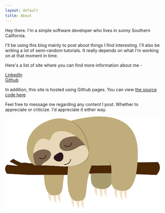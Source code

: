 ```yaml
---
layout: default
title: About
---
```

Hey there. I'm a simple software developer who lives in sunny Southern 
California. 

I'll be using this blog mainly to post about things I find interesting. I'll
also be writing a lot of semi-random tutorials. It really depends on what
I'm working on at that moment in time.

Here's a list of site where you can find more information about me - 

[LinkedIn](https://www.linkedin.com/in/jwang31693) \
[Github](https://github.com/Jeff-Wang93)

In addition, this site is hosted using Github pages. You can view [the source 
code here](https://github.com/Jeff-Wang93/jeff-wang93.github.io)

Feel free to message me regarding any content I post. Whether to appreciate or
criticize. I'd appreciate it either way.

![](/images/general_images/transparent-sloth.jpg)
